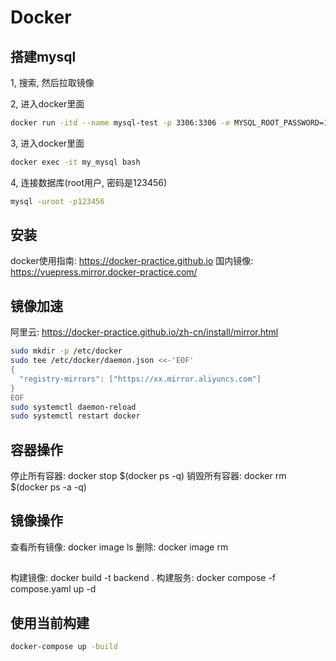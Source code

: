 # Docker

## 搭建mysql

1, 搜索, 然后拉取镜像

2, 进入docker里面

```sh
docker run -itd --name mysql-test -p 3306:3306 -e MYSQL_ROOT_PASSWORD=123456 mysql
```

3, 进入docker里面

```sh
docker exec -it my_mysql bash
```

4, 连接数据库(root用户, 密码是123456)

```sh
mysql -uroot -p123456
```

## 安装

docker使用指南: <https://docker-practice.github.io>
国内镜像: <https://vuepress.mirror.docker-practice.com/>

## 镜像加速

阿里云: <https://docker-practice.github.io/zh-cn/install/mirror.html>

```sh
sudo mkdir -p /etc/docker
sudo tee /etc/docker/daemon.json <<-'EOF'
{
  "registry-mirrors": ["https://xx.mirror.aliyuncs.com"]
}
EOF
sudo systemctl daemon-reload
sudo systemctl restart docker

```

## 容器操作

停止所有容器: docker stop $(docker ps -q)
销毁所有容器: docker rm $(docker ps -a -q)

## 镜像操作

查看所有镜像: docker image ls
删除: docker image rm 

## 
构建镜像: docker build -t backend .
构建服务: docker compose -f compose.yaml up -d


## 使用当前构建

```sh
docker-compose up -build
```